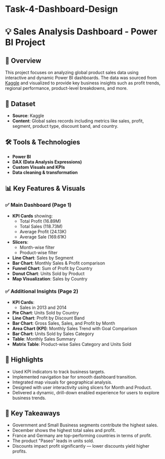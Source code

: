 # Task-4-Dashboard-Design
# 💡 Sales Analysis Dashboard - Power BI Project

## 📌 Overview
This project focuses on analyzing global product sales data using interactive and dynamic Power BI dashboards. The data was sourced from [Kaggle](https://www.kaggle.com/) and visualized to provide key business insights such as profit trends, regional performance, product-level breakdowns, and more.

## 📂 Dataset
- **Source**: Kaggle
- **Content**: Global sales records including metrics like sales, profit, segment, product type, discount band, and country.

## 🛠 Tools & Technologies
- **Power BI**  
- **DAX (Data Analysis Expressions)**  
- **Custom Visuals and KPIs**  
- **Data cleaning & transformation**

## 📊 Key Features & Visuals

### ✅ Main Dashboard (Page 1)
- **KPI Cards** showing:
  - Total Profit (16.89M)
  - Total Sales (118.73M)
  - Average Profit (24.13K)
  - Average Sale (169.61K)
- **Slicers**:  
  - Month-wise filter  
  - Product-wise filter
- **Line Chart**: Sales by Segment
- **Bar Chart**: Monthly Sales & Profit comparison
- **Funnel Chart**: Sum of Profit by Country
- **Donut Chart**: Units Sold by Product
- **Map Visualization**: Sales by Country

### ✅ Additional Insights (Page 2)
- **KPI Cards**:
  - Sales in 2013 and 2014
- **Pie Chart**: Units Sold by Country
- **Line Chart**: Profit by Discount Band
- **Bar Chart**: Gross Sales, Sales, and Profit by Month
- **Area Chart (KPI)**: Monthly Sales Trend with Goal Comparison
- **Bar Chart**: Units Sold by Sales Category
- **Table**: Monthly Sales Summary
- **Matrix Table**: Product-wise Sales Category and Units Sold

## 🌟 Highlights
- Used KPI indicators to track business targets.
- Implemented navigation bar for smooth dashboard transition.
- Integrated map visuals for geographical analysis.
- Designed with user interactivity using slicers for Month and Product.
- Delivered a dynamic, drill-down enabled experience for users to explore business trends.

## 🧠 Key Takeaways
- Government and Small Business segments contribute the highest sales.
- December shows the highest total sales and profit.
- France and Germany are top-performing countries in terms of profit.
- The product "Paseo" leads in units sold.
- Discounts impact profit significantly — lower discounts yield higher profits.

